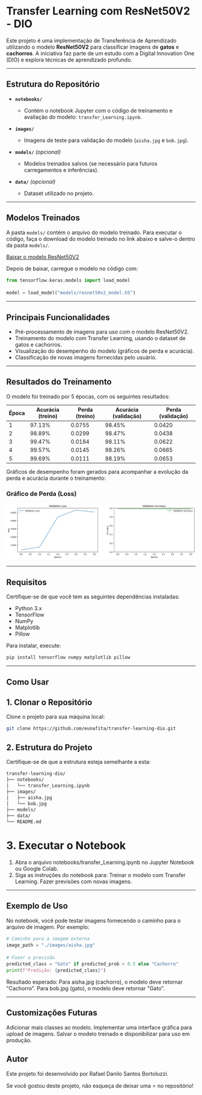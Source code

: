 # Transfer Learning com ResNet50V2 - DIO

Este projeto é uma implementação de Transferência de Aprendizado utilizando o modelo **ResNet50V2** para classificar imagens de **gatos** e **cachorros**. A iniciativa faz parte de um estudo com a Digital Innovation One (DIO) e explora técnicas de aprendizado profundo.

---

## **Estrutura do Repositório**

- **`notebooks/`**
  - Contém o notebook Jupyter com o código de treinamento e avaliação do modelo: `transfer_Learning.ipynb`.
  
- **`images/`**
  - Imagens de teste para validação do modelo (`aisha.jpg` e `bob.jpg`).
  
- **`models/`** *(opcional)*
  - Modelos treinados salvos (se necessário para futuros carregamentos e inferências).

- **`data/`** *(opcional)*
  - Dataset utilizado no projeto.

---

## Modelos Treinados

A pasta `models/` contém o arquivo do modelo treinado. Para executar o código, faça o download do modelo treinado no link abaixo e salve-o dentro da pasta `models/`.

[Baixar o modelo ResNet50V2](https://drive.google.com/uc?export=download&id=1XbwjGB1NsEEUmFG0WeGA7s22P0EBJnSd)

Depois de baixar, carregue o modelo no código com:

```python
from tensorflow.keras.models import load_model

model = load_model("models/resnet50v2_model.h5")
```

---

## **Principais Funcionalidades**
- Pré-processamento de imagens para uso com o modelo ResNet50V2.
- Treinamento do modelo com Transfer Learning, usando o dataset de gatos e cachorros.
- Visualização do desempenho do modelo (gráficos de perda e acurácia).
- Classificação de novas imagens fornecidas pelo usuário.

---

## **Resultados do Treinamento**

O modelo foi treinado por 5 épocas, com os seguintes resultados:

| Época | Acurácia (treino) | Perda (treino) | Acurácia (validação) | Perda (validação) |
|-------|-------------------|----------------|----------------------|-------------------|
| 1     | 97.13%           | 0.0755         | 98.45%              | 0.0420           |
| 2     | 98.89%           | 0.0299         | 98.47%              | 0.0438           |
| 3     | 99.47%           | 0.0184         | 98.11%              | 0.0622           |
| 4     | 99.57%           | 0.0145         | 98.26%              | 0.0665           |
| 5     | 99.69%           | 0.0111         | 98.19%              | 0.0653           |


Gráficos de desempenho foram gerados para acompanhar a evolução da perda e acurácia durante o treinamento:

### Gráfico de Perda (Loss)
![Validation Loss | Validation Accuracy](images/validation_loss.png)

---

## **Requisitos**

Certifique-se de que você tem as seguintes dependências instaladas:

- Python 3.x
- TensorFlow
- NumPy
- Matplotlib
- Pillow

Para instalar, execute:

```bash
pip install tensorflow numpy matplotlib pillow
```

---

## **Como Usar**

## 1. Clonar o Repositório

Clone o projeto para sua máquina local:

```bash
git clone https://github.com/eunafita/transfer-learning-dio.git
```

## 2. Estrutura do Projeto

Certifique-se de que a estrutura esteja semelhante a esta:

```arduino
transfer-learning-dio/
├── notebooks/
│   └── transfer_Learning.ipynb
├── images/
│   ├── aisha.jpg
│   └── bob.jpg
├── models/
├── data/
└── README.md
```

# **3. Executar o Notebook**

1. Abra o arquivo notebooks/transfer_Learning.ipynb no Jupyter Notebook ou Google Colab.
1. Siga as instruções do notebook para:
Treinar o modelo com Transfer Learning.
Fazer previsões com novas imagens.

---

## **Exemplo de Uso**

No notebook, você pode testar imagens fornecendo o caminho para o arquivo de imagem. Por exemplo:

```python
# Caminho para a imagem externa
image_path = "./images/aisha.jpg"

# Fazer a previsão
predicted_class = "Gato" if predicted_prob > 0.5 else "Cachorro"
print(f"Predição: {predicted_class}")
```

Resultado esperado:
Para aisha.jpg (cachorro), o modelo deve retornar "Cachorro".
Para bob.jpg (gato), o modelo deve retornar "Gato".

---

## **Customizações Futuras**

Adicionar mais classes ao modelo.
Implementar uma interface gráfica para upload de imagens.
Salvar o modelo treinado e disponibilizar para uso em produção.

## **Autor**

Este projeto foi desenvolvido por Rafael Danilo Santos Bortoluzzi.

Se você gostou deste projeto, não esqueça de deixar uma ⭐ no repositório!














